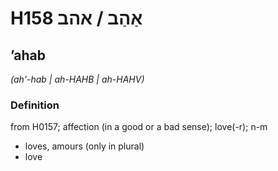 # H158 אַהַב / אהב

## ʼahab

_(ah'-hab | ah-HAHB | ah-HAHV)_

### Definition

from H0157; affection (in a good or a bad sense); love(-r); n-m

- loves, amours (only in plural)
- love
